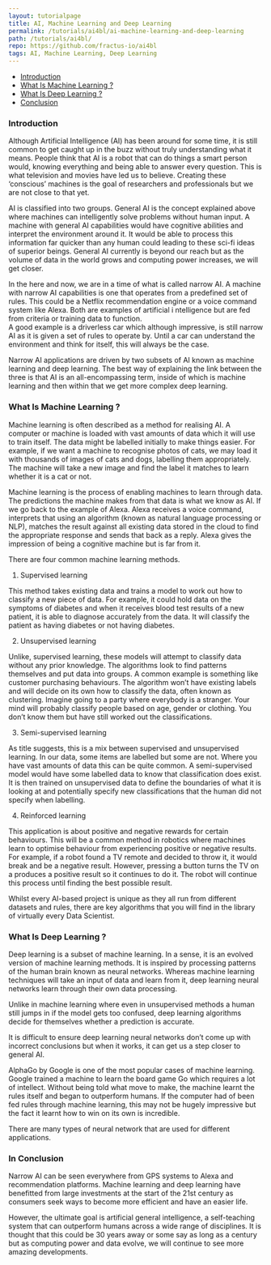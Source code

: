 ```yaml
---
layout: tutorialpage
title: AI, Machine Learning and Deep Learning
permalink: /tutorials/ai4bl/ai-machine-learning-and-deep-learning
path: /tutorials/ai4bl/
repo: https://github.com/fractus-io/ai4bl
tags: AI, Machine Learning, Deep Learning
---
```


* [Introduction](#Introduction)
* [What Is Machine Learning ?](#WhatIsMachineLearning)
* [What Is Deep Learning ?](#WhatIsDeepLearning)
* [Conclusion](#Conclusion)


###  <a id="Introduction"></a>Introduction

Although Artificial Intelligence (AI) has been around for some time, it is still common to get caught up in the buzz without truly understanding 
what it means. People think that AI is a robot that can do things a smart person would, knowing everything and being able to answer every question. 
This is what television and movies have led us to believe. Creating these ‘conscious’ machines is the goal of researchers and professionals but we are 
not close to that yet. 


AI is classified into two groups. General AI is the concept explained above where machines can intelligently solve problems without human input. 
A machine with general AI capabilities would have cognitive abilities and interpret the environment around it. 
It would be able to process this information far quicker than any human could leading to these sci-fi ideas of superior beings. 
General AI currently is beyond our reach but as the volume of data in the world grows and computing power increases, we will get closer. 


In the here and now, we are in a time of what is called narrow AI. A machine with narrow AI capabilities is one that operates from a predefined 
set of rules. This could be a Netflix recommendation engine or a voice command system like Alexa. Both are examples of artificial i
ntelligence but are fed from criteria or training data to function.   
A good example is a driverless car which although impressive, is still narrow AI as it is given a set of rules to operate by. 
Until a car can understand the environment and think for itself, this will always be the case.

Narrow AI applications are driven by two subsets of AI known as machine learning and deep learning. 
The best way of explaining the link between the three is that AI is an all-encompassing term, inside of which is machine learning and then 
within that we get more complex deep learning. 


###  <a id="WhatIsMachineLearning"></a>What Is Machine Learning ?

Machine learning is often described as a method for realising AI. A computer or machine is loaded with vast amounts of data which it will use to 
train itself. The data might be labelled initially to make things easier. 
For example, if we want a machine to recognise photos of cats, we may load it with thousands of images of cats and dogs, labelling them appropriately. 
The machine will take a new image and find the label it matches to learn whether it is a cat or not. 

Machine learning is the process of enabling machines to learn through data. The predictions the machine makes from that data is what we know as AI. 
If we go back to the example of Alexa. Alexa receives a voice command, interprets that using an algorithm (known as natural language processing or NLP),
matches the result against all existing data stored in the cloud to find the appropriate response and sends that back as a reply. 
Alexa gives the impression of being a cognitive machine but is far from it.

There are four common machine learning methods.

1.	Supervised learning

This method takes existing data and trains a model to work out how to classify a new piece of data. 
For example, it could hold data on the symptoms of diabetes and when it receives blood test results of a new patient, it is able to diagnose 
accurately from the data. It will classify the patient as having diabetes or not having diabetes.

2.	Unsupervised learning

Unlike, supervised learning, these models will attempt to classify data without any prior knowledge. 
The algorithms look to find patterns themselves and put data into groups. A common example is something like customer purchasing behaviours. 
The algorithm won’t have existing labels and will decide on its own how to classify the data, often known as clustering. 
Imagine going to a party where everybody is a stranger. Your mind will probably classify people based on age, gender or clothing. 
You don’t know them but have still worked out the classifications. 

3.	Semi-supervised learning

As title suggests, this is a mix between supervised and unsupervised learning. 
In our data, some items are labelled but some are not. 
Where you have vast amounts of data this can be quite common. 
A semi-supervised model would have some labelled data to know that classification does exist. 
It is then trained on unsupervised data to define the boundaries of what it is looking at and potentially specify new classifications that the 
human did not specify when labelling.

4.	Reinforced learning

This application is about positive and negative rewards for certain behaviours. This will be a common method in robotics where machines learn to 
optimise behaviour from experiencing positive or negative results. 
For example, if a robot found a TV remote and decided to throw it, it would break and be a negative result. 
However, pressing a button turns the TV on a produces a positive result so it continues to do it. 
The robot will continue this process until finding the best possible result.

Whilst every AI-based project is unique as they all run from different datasets and rules, there are key algorithms that you will find in the 
library of virtually every Data Scientist.  


###  <a id="WhatIsDeepLearning"></a>What Is Deep Learning ?

Deep learning is a subset of machine learning. In a sense, it is an evolved version of machine learning methods. 
It is inspired by processing patterns of the human brain known as neural networks. Whereas machine learning techniques will take an input of data 
and learn from it, deep learning neural networks learn through their own data processing. 

Unlike in machine learning where even in unsupervised methods a human still jumps in if the model gets too confused, deep learning algorithms 
decide for themselves whether a prediction is accurate. 

It is difficult to ensure deep learning neural networks don’t come up with incorrect conclusions but when it works, it can get us a step closer to 
general AI. 

AlphaGo by Google is one of the most popular cases of machine learning. Google trained a machine to learn the board game Go which requires a 
lot of intellect. Without being told what move to make, the machine learnt the rules itself and began to outperform humans. 
If the computer had of been fed rules through machine learning, this may not be hugely impressive but the fact it learnt how to win on its 
own is incredible. 

There are many types of neural network that are used for different applications. 


###  <a id="InConclusion"></a>In Conclusion

Narrow AI can be seen everywhere from GPS systems to Alexa and recommendation platforms. 
Machine learning and deep learning have benefitted from large investments at the start of the 21st century as consumers seek ways to 
become more efficient and have an easier life. 

However, the ultimate goal is artificial general intelligence, a self-teaching system that can outperform humans across a wide range of disciplines. 
It is thought that this could be 30 years away or some say as long as a century but as computing power and data evolve, we will continue 
to see more amazing developments.


